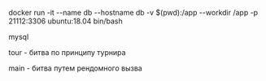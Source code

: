 docker run -it --name db --hostname db -v $(pwd):/app --workdir /app -p 21112:3306 ubuntu:18.04 bin/bash
<!-- psql -h localhost -p 25405 -U own main < ~/ars.sql -->
mysql 

tour - битва по принципу турнира

main - битва путем рендомного вызва